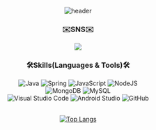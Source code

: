 <div align="center">
  
  ![header](https://capsule-render.vercel.app/api?type=waving&color=003374&height=300&section=header&text=Welcome%20huitopia&fontSize=60&fontColor=ffffff)
  <br>
  ### ✉️SNS✉️
  <a href="https://cloud-cuckoo-land.tistory.com/">
     <img
          src="https://img.shields.io/badge/tistory-FF6A00.svg?style=for-the-badge&logo=tistory&logoColor=white&link=https://cloud-cuckoo-land.tistory.com/">
  </a>
  <br>
  
  ### 🛠Skills(Languages & Tools)🛠
  ![Java](https://img.shields.io/badge/java-%23ED8B00.svg?style=for-the-badge&logo=java&logoColor=white) ![Spring](https://img.shields.io/badge/spring-%236DB33F.svg?style=for-the-badge&logo=spring&logoColor=white) ![JavaScript](https://img.shields.io/badge/javascript-%23323330.svg?style=for-the-badge&logo=javascript&logoColor=%23F7DF1E) ![NodeJS](https://img.shields.io/badge/node.js-6DA55F?style=for-the-badge&logo=node.js&logoColor=white) 
  <br>![MongoDB](https://img.shields.io/badge/MongoDB-%234ea94b.svg?style=for-the-badge&logo=mongodb&logoColor=white) ![MySQL](https://img.shields.io/badge/mysql-%2300f.svg?style=for-the-badge&logo=mysql&logoColor=white)
  <br>![Visual Studio Code](https://img.shields.io/badge/Visual%20Studio%20Code-0078d7.svg?style=for-the-badge&logo=visual-studio-code&logoColor=white) ![Android Studio](https://img.shields.io/badge/Android%20Studio-3DDC84.svg?style=for-the-badge&logo=android-studio&logoColor=white)  ![GitHub](https://img.shields.io/badge/github-%23121011.svg?style=for-the-badge&logo=github&logoColor=white)

  <br>[![Top Langs](https://github-readme-stats.vercel.app/api/top-langs/?username=huitopia&layout=compact)](https://github.com/huitopia/github-readme-stats)

</div>
